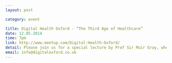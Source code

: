 ```yaml
---
layout: post

category: event

title: Digital Health Oxford - “The Third Age of Healthcare”
date: 12.05.2014
time: 7pm
link: http://www.meetup.com/Digital-Health-Oxford/
detail: Please join us for a special lecture by Prof Sir Muir Gray, who will present his vision for the future of digital health in the NHS - what can be improved, how to improve it, and where to aim our resources and attentions. Followed, as usual, by a drinks reception Speaker - Prof Sir Muir Gray
email: info@digitaloxford.co.uk
---
```

